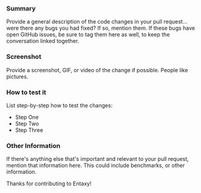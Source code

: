 ### Summary

Provide a general description of the code changes in your pull
request... were there any bugs you had fixed? If so, mention them. If
these bugs have open GitHub issues, be sure to tag them here as well,
to keep the conversation linked together.

### Screenshot

Provide a screenshot, GIF, or video of the change if possible. People like pictures.

### How to test it

List step-by-step how to test the changes:

- Step One
- Step Two
- Step Three

### Other Information

If there's anything else that's important and relevant to your pull
request, mention that information here. This could include
benchmarks, or other information.

Thanks for contributing to Entaxy!
